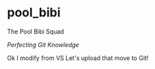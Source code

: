 # pool_bibi
The Pool Bibi Squad

*Perfecting Git Knowledge*


Ok I modify from VS
Let's upload that move to Git!
